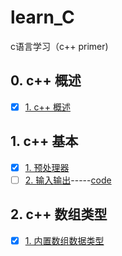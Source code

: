 # learn_C
c语言学习（c++ primer)
## 0. c++ 概述
- [x] [1. c++ 概述](https://www.zybuluo.com/zzzxxxyyy/note/1230950)

## 1. c++ 基本
- [x] [1. 预处理器](https://www.zybuluo.com/zzzxxxyyy/note/1231193)
- [ ] [2. 输入输出](https://www.zybuluo.com/zzzxxxyyy/note/1231444)-----[code]()

## 2. c++ 数组类型
- [x] [1. 内置数组数据类型](https://www.zybuluo.com/zzzxxxyyy/note/1231553)
